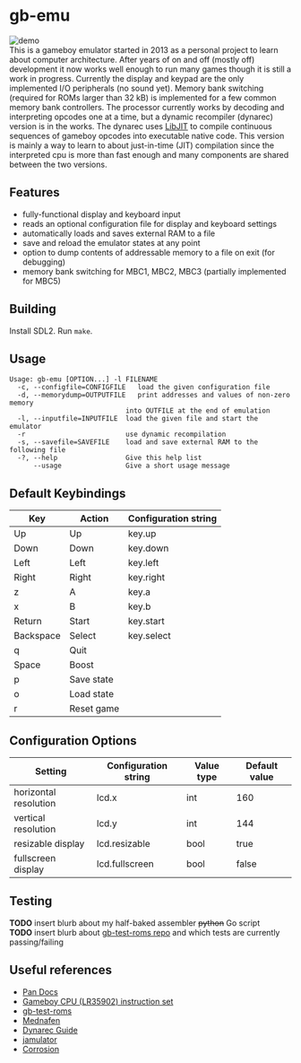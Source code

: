 # gb-emu
![demo](https://github.com/ayrtonm/gb-emu/blob/master/demo.gif)  
This is a gameboy emulator started in 2013 as a personal project to learn about computer architecture. After years of on and off (mostly off) development it now works well enough to run many games though it is still a work in progress. Currently the display and keypad are the only implemented I/O peripherals (no sound yet). Memory bank switching (required for ROMs larger than 32 kB) is implemented for a few common memory bank controllers. The processor currently works by decoding and interpreting opcodes one at a time, but a dynamic recompiler (dynarec) version is in the works. The dynarec uses [LibJIT](https://www.gnu.org/software/libjit/) to compile continuous sequences of gameboy opcodes into executable native code. This version is mainly a way to learn to about just-in-time (JIT) compilation since the interpreted cpu is more than fast enough and many components are shared between the two versions.

## Features
- fully-functional display and keyboard input
- reads an optional configuration file for display and keyboard settings 
- automatically loads and saves external RAM to a file
- save and reload the emulator states at any point
- option to dump contents of addressable memory to a file on exit (for debugging)
- memory bank switching for MBC1, MBC2, MBC3 (partially implemented for MBC5)

## Building
Install SDL2. Run `make`.

## Usage
    Usage: gb-emu [OPTION...] -l FILENAME
      -c, --configfile=CONFIGFILE   load the given configuration file
      -d, --memorydump=OUTPUTFILE   print addresses and values of non-zero memory
                                 into OUTFILE at the end of emulation
      -l, --inputfile=INPUTFILE  load the given file and start the emulator
      -r                         use dynamic recompilation
      -s, --savefile=SAVEFILE    load and save external RAM to the following file
      -?, --help                 Give this help list
          --usage                Give a short usage message

## Default Keybindings

| Key       | Action     | Configuration string   |
| --------- | ---------- | ---------------------- |
| Up        | Up         | key.up                 |
| Down      | Down       | key.down               |
| Left      | Left       | key.left               |
| Right     | Right      | key.right              |
| z         | A          | key.a                  |
| x         | B          | key.b                  |
| Return    | Start      | key.start              |
| Backspace | Select     | key.select             |
| q         | Quit       |                        |
| Space     | Boost      |                        |
| p         | Save state |                        |
| o         | Load state |                        |
| r         | Reset game |                        |

## Configuration Options

| Setting               | Configuration string | Value type | Default value |
| --------------------- | -------------------- | ---------- | ------------- |
| horizontal resolution | lcd.x                | int        | 160           |
| vertical resolution   | lcd.y                | int        | 144           |
| resizable display     | lcd.resizable        | bool       | true          |
| fullscreen display    | lcd.fullscreen       | bool       | false         |

 
## Testing
**TODO** insert blurb about my half-baked assembler ~~python~~ Go script  
**TODO** insert blurb about [gb-test-roms repo](https://github.com/retrio/gb-test-roms) and which tests are currently passing/failing

## Useful references

- [Pan Docs](https://problemkaputt.de/pandocs.htm)
- [Gameboy CPU (LR35902) instruction set](http://www.pastraiser.com/cpu/gameboy/gameboy_opcodes.html)
- [gb-test-roms](https://github.com/retrio/gb-test-roms)
- [Mednafen](https://mednafen.github.io/)
- [Dynarec Guide](https://github.com/marco9999/Dynarec_Guide)
- [jamulator](https://andrewkelley.me/post/jamulator.html)
- [Corrosion](https://bheisler.github.io/post/experiments-in-nes-jit-compilation/)

